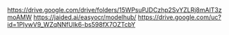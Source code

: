 https://drive.google.com/drive/folders/15WPsuPJDCzhp2SvYZLRj8mAlT3zmoAMW
https://jaided.ai/easyocr/modelhub/
https://drive.google.com/uc?id=1PIywV9_WZqNNfUIk6-bs598fX7OZTcbY